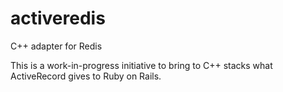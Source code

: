 # activeredis
C++ adapter for Redis

This is a work-in-progress initiative to bring to C++ stacks what ActiveRecord gives to Ruby on Rails.
